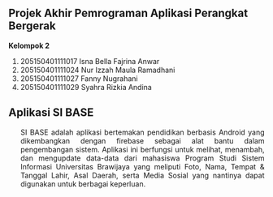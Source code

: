 ## Projek Akhir Pemrograman Aplikasi Perangkat Bergerak

**Kelompok 2**

1. 205150401111017 Isna Bella Fajrina Anwar
2. 205150401111024 Nur Izzah Maula Ramadhani
3. 205150401111027 Fanny Nugrahani
4. 205150401111029 Syahra Rizkia Andina

## Aplikasi SI BASE
<ol style="text-align: justify">
SI BASE adalah aplikasi bertemakan pendidikan berbasis Android yang dikembangkan dengan firebase sebagai alat bantu dalam pengembangan sistem. Aplikasi ini berfungsi untuk melihat, menambah, dan mengupdate data-data dari mahasiswa Program Studi Sistem Informasi Universitas Brawijaya yang meliputi Foto, Nama, Tempat & Tanggal Lahir, Asal Daerah, serta Media Sosial yang nantinya dapat digunakan untuk berbagai keperluan.
</ol>
